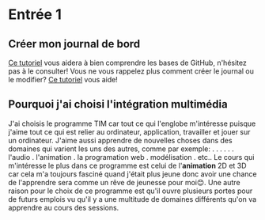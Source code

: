 # Entrée 1
## Créer mon journal de bord
[Ce tutoriel](https://guides.github.com/activities/hello-world/) vous aidera à bien comprendre les bases de GitHub, n'hésitez pas à le consulter!
Vous ne vous rappelez plus comment créer le journal ou le modifier? [Ce tutoriel](https://youtu.be/lX3bpuLK_Sg) vous aide! 

## Pourquoi j'ai choisi l'intégration multimédia
J'ai choisis le programme TIM car tout ce qui l'englobe m'intéresse puisque j'aime tout ce qui est relier au ordinateur, application, travailler et jouer sur un ordinateur. J'aime aussi apprendre de nouvelles choses dans des domaines qui varient les uns des autres, comme par exemple:
.
.
.
.
.
. l'audio
. l'animation
. la programation web
. modélisation
. etc..
Le cours qui m'intéresse le plus dans ce programme est celui de l'**animation** 2D et 3D car cela m'a toujours fasciné quand j'était plus jeune donc avoir une chance de l'apprendre sera comme un rêve de jeunesse pour moi😊. Une autre raison pour le choix de ce programme est qu'il ouvre plusieurs portes pour de futurs emplois vu qu'il y a une multitude de domaines différents qu'on va apprendre au cours des sessions.
